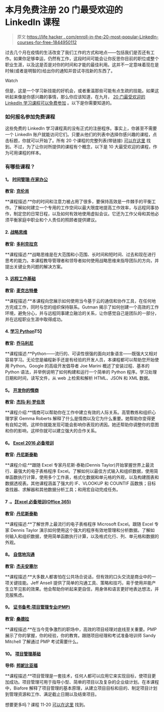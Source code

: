 # 本月免费注册 20 门最受欢迎的 LinkedIn 课程

> 原文:[https://life hacker . com/enroll-in-the-20-most-popular-LinkedIn-courses-for-free-1844950112](https://lifehacker.com/enroll-in-the-20-most-popular-linkedin-courses-for-free-1844950112)

过去几个月在疫情的生活改变了我们工作的方式和地点——包括我们是否还有工作。如果你足够幸运，仍然有工作，这段时间可能会让你反思你目前的职位或整个职业生涯，以及这是否是对你的时间和才能的最佳利用。这并不一定意味着现在是时候(或者是明智的)给出你的通知并尝试寻找新的东西了。

Watch

但是，这是一个学习新技能的好机会，或者重温那些可能有点生疏的技能。如果这听起来像是你感兴趣的事情，那么你应该知道，在九月， [20 门最受欢迎的 LinkedIn 学习课程可以免费参加](https://www.linkedin.com/business/learning/blog/top-skills-and-courses/fy20-most-popular-courses-of-the-year-hero) 。以下是你需要知道的。

### 如何报名参加免费课程

这些免费的 LinkedIn 学习课程真的没有正式的注册程序。事实上，你甚至不需要一个 LinkedIn 账户就能访问它们。只要从他们的列表中选择你感兴趣的课程，点击标题，你就可以开始了。所有 20 个课程的完整列表(带链接) [可以在这里](https://www.linkedin.com/business/learning/blog/top-skills-and-courses/fy20-most-popular-courses-of-the-year-hero) 找到。不过，为了让你对所提供的课程有个概念，以下是 10 大最受欢迎的课程，作为可用课程的样本。

### 有哪些课程？

#### **1。** [**时间管理:在家办公**](https://www.linkedin.com/learning/time-management-working-from-home/welcome?trk=lilblog_09-01-20_20-most-popular-linkedin-learning-courses-hero_learning)

**教官:** [**克伦肖**](https://www.linkedin.com/in/davecrenshaw)

**课程描述:**你的时间和注意力被占用了很多，要保持高效是一件棘手的平衡工作。了解如何建立一个专用的工作空间以最大限度地提高工作效率，与远程同事协作，制定您的日常日程，以及如何有效地使用虚拟会议。它还为工作父母和其他必须平衡家庭中职业和个人责任的照顾者提供建议。

#### 2. [**战略思维**](https://www.linkedin.com/learning/strategic-thinking/welcome?trk=lilblog_09-01-20_20-most-popular-linkedin-learning-courses-hero_learning)

**教官:** [**多利克拉克**](https://www.linkedin.com/in/doriec)

**课程描述:**战略思维是在大范围和小范围、长时间和短时间、过去和现在进行思考的能力。本课程教导管理者和领导者如何使用战略思维来指导团队的方向，并提出关键业务问题的解决方案。

#### 3. [**远程工作基础**](https://www.linkedin.com/learning/remote-work-foundations/?trk=lilblog_09-01-20_20-most-popular-linkedin-learning-courses-hero_learning)

**教官:** [**麦克古特曼**](https://www.linkedin.com/in/gutmanmichael)

**课程描述:**本课程向您展示如何使用当今基于云的通信和协作工具，在任何地方完成工作，同时与您的组织保持联系。Gutman 揭示了如何创建一个高效的工作环境，避免分心，并与远程同事建立融洽的关系，让你感觉自己是团队的一部分，并在远程职业生涯中取得成功。

#### 4. [**学习 Python**](https://www.linkedin.com/learning/learning-python-2/what-you-should-know?trk=lilblog_09-01-20_20-most-popular-linkedin-learning-courses-hero_learning)T5】

**教官:** [**乔马利尼**](https://www.linkedin.com/in/joemarini)

**课程描述:**Python——流行的、可读性很强的面向对象语言——既强大又相对容易学习。无论您是编程新手还是有经验的开发人员，本课程都可以帮助您开始使用 Python。Google 的高级开发倡导者 Joe Marini 概述了安装过程、基本的 Python 语法，并举例说明了如何构建和运行一个简单的 Python 程序。学习处理日期和时间，读写文件，从 web 上检索和解析 HTML、JSON 和 XML 数据。

#### **5。** [**开发你的情商**](https://www.linkedin.com/learning/developing-your-emotional-intelligence/what-is-emotional-intelligence?trk=lilblog_09-01-20_20-most-popular-linkedin-learning-courses-hero_learning)

**教官:** [**杰玛·利·罗伯茨**](https://www.linkedin.com/in/gemmaleighroberts)

**课程介绍:**情商可以帮助你在工作中建立有效的人际关系。高管教练和组织心理学家 Gemma Roberts 解释了什么是情商以及它为什么重要。她帮助你变得更有自知之明，这样你就能发现可能会影响你表现的诱因。她还帮助你调整你的意图和你的影响，这样你就可以建立强大的合作关系。

#### **6。** [**Excel 2016 必备培训**](https://www.linkedin.com/learning/excel-2016-essential-training/welcome?trk=lilblog_09-01-20_20-most-popular-linkedin-learning-courses-hero_learning)

**教官:** [**丹尼斯泰勒**](https://www.linkedin.com/learning/instructors/dennis-taylor?u=104)

**课程介绍:**跟随 Excel 专家丹尼斯·泰勒(Dennis Taylor)开始掌握世界上最流行、最强大的电子表格程序 Excel。了解如何以最佳方式输入和组织数据，使用简单函数执行计算，使用多个工作表，格式化数据和单元格的外观，以及构建图表和数据透视表。其他课程涵盖了强大的 IF、VLOOKUP 和 COUNTIF 函数族；目标查找器、求解器和其他数据分析工具；和用宏自动完成任务。

#### 7 .**。**[**【Excel 必备培训(Office 365)**](https://www.linkedin.com/learning/excel-essential-training-office-365/what-is-excel-used-for?trk=lilblog_09-01-20_20-most-popular-linkedin-learning-courses-hero_learning)

**教官:** [**丹尼斯泰勒**](https://www.linkedin.com/in/dennisptaylor)

**课程描述:**了解世界上最流行的电子表格程序 Microsoft Excel。跟随 Excel 专家 Dennis Taylor 演示如何使用这个强大的程序有效地管理和分析数据。了解如何输入和组织数据，使用简单函数执行计算，以及格式化行、列、单元格和数据的外观。

#### **8。** [**自信地沟通**](https://www.linkedin.com/learning/communicating-with-confidence/speaking-with-confidence?trk=lilblog_09-01-20_20-most-popular-linkedin-learning-courses-hero_learning)

**教官:** [**杰夫安塞尔**](https://www.linkedin.com/in/jeff-ansell-224352)

**课程描述:**大多数人都害怕在公共场合说话，但有效的口头交流是商业中的一项关键技能。Jeff Ansell 提供了简单的沟通工具、策略和技巧，易于使用并能产生立竿见影的效果。他会帮助你听起来更自信，用身体和语言更好地表达想法，并克服焦虑。

#### **9。** [**证书备考:项目管理专业(PMP)**](https://www.linkedin.com/learning/cert-prep-project-management-professional-pmp/welcome?trk=lilblog_09-01-20_20-most-popular-linkedin-learning-courses-hero_learning)

**教官:** [**桑德拉**](https://www.linkedin.com/in/sandymitchell)

**课程描述:**在当今竞争激烈的职场中，高效的项目经理对底线至关重要。PMP 展示了你的掌握，你的经验，你的教育。跟随项目经理和考试准备培训师 Sandy Mitchell 了解通过 PMP 考试需要什么。

#### 10。 [**项目管理基础**](https://www.linkedin.com/learning/project-management-foundations-4/deliver-successful-projects-3?trk=lilblog_09-01-20_20-most-popular-linkedin-learning-courses-hero_learning)

**导师:** [**邦妮比亚福**](https://www.linkedin.com/in/bonniebiafore)

**课程描述:**项目管理是一套技术，任何人都可以应用它来实现目标，使项目更加成功。项目管理可用于指导小型、简单的项目以及复杂的企业级计划。在本课程中，Biafore 解释了项目管理的基本原理，从建立项目目标和目的、制定项目计划到管理资源和工作、满足截止日期以及结束项目。

想要更多吗？课程 11-20 [可以在这里](https://www.linkedin.com/business/learning/blog/top-skills-and-courses/fy20-most-popular-courses-of-the-year-hero) 找到。